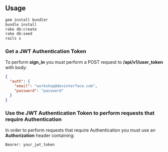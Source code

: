 ## Usage
``` bash
gem install bundler
bundle install
rake db:create
rake db:seed
rails s
```

### Get a JWT Authentication Token
To perform **sign_in** you must perform a POST request to **/api/v1/user_token** with body:

``` json
{
  "auth": {
    "email": "workshop@devinterface.com",
    "password": "password"
  }
}
```

### Use the JWT Authentication Token to perform requests that require Authentication
In order to perform requests that require Authentication you must use an **Authorization** header containing:

```
Bearer: your_jwt_token
```
